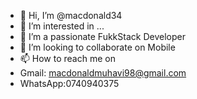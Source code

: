 - 👋 Hi, I’m @macdonald34
- 👀 I’m interested in ...
- 🌱 I’m a passionate FukkStack Developer 
- 💞️ I’m looking to collaborate on Mobile
- 📫 How to reach me on 
- Gmail: macdonaldmuhavi98@gmail.com
-  WhatsApp:0740940375
<!---
macdonald34/macdonald34 is a ✨ special ✨ repository because its `README.md` (this file) appears on your GitHub profile.
You can click the Preview link to take a look at your changes.
--->
